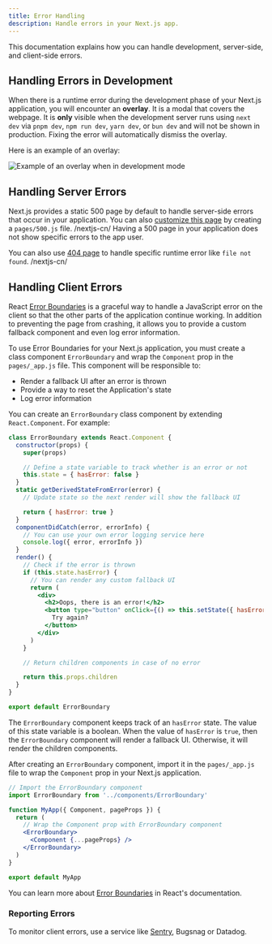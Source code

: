 ```yaml
---
title: Error Handling
description: Handle errors in your Next.js app.
---
```


This documentation explains how you can handle development, server-side, and client-side errors.

## Handling Errors in Development

When there is a runtime error during the development phase of your Next.js application, you will encounter an **overlay**. It is a modal that covers the webpage. It is **only** visible when the development server runs using `next dev` via `pnpm dev`, `npm run dev`, `yarn dev`, or `bun dev` and will not be shown in production. Fixing the error will automatically dismiss the overlay.

Here is an example of an overlay:

![Example of an overlay when in development mode](https://assets.vercel.com/image/upload/v1645118290/docs-assets/static/docs/error-handling/overlay.png)

## Handling Server Errors

Next.js provides a static 500 page by default to handle server-side errors that occur in your application. You can also [customize this page](/nextjs-cn/pages/building-your-application/routing/custom-error#customizing-the-page) by creating a `pages/500.js` file.
/nextjs-cn/
Having a 500 page in your application does not show specific errors to the app user.

You can also use [404 page](/nextjs-cn/pages/building-your-application/routing/custom-error#page) to handle specific runtime error like `file not found`.
/nextjs-cn/

## Handling Client Errors

React [Error Boundaries](https://react.dev/reference/react/Component#catching-rendering-errors-with-an-error-boundary) is a graceful way to handle a JavaScript error on the client so that the other parts of the application continue working. In addition to preventing the page from crashing, it allows you to provide a custom fallback component and even log error information.

To use Error Boundaries for your Next.js application, you must create a class component `ErrorBoundary` and wrap the `Component` prop in the `pages/_app.js` file. This component will be responsible to:

- Render a fallback UI after an error is thrown
- Provide a way to reset the Application's state
- Log error information

You can create an `ErrorBoundary` class component by extending `React.Component`. For example:

```jsx
class ErrorBoundary extends React.Component {
  constructor(props) {
    super(props)

    // Define a state variable to track whether is an error or not
    this.state = { hasError: false }
  }
  static getDerivedStateFromError(error) {
    // Update state so the next render will show the fallback UI

    return { hasError: true }
  }
  componentDidCatch(error, errorInfo) {
    // You can use your own error logging service here
    console.log({ error, errorInfo })
  }
  render() {
    // Check if the error is thrown
    if (this.state.hasError) {
      // You can render any custom fallback UI
      return (
        <div>
          <h2>Oops, there is an error!</h2>
          <button type="button" onClick={() => this.setState({ hasError: false })}>
            Try again?
          </button>
        </div>
      )
    }

    // Return children components in case of no error

    return this.props.children
  }
}

export default ErrorBoundary
```

The `ErrorBoundary` component keeps track of an `hasError` state. The value of this state variable is a boolean. When the value of `hasError` is `true`, then the `ErrorBoundary` component will render a fallback UI. Otherwise, it will render the children components.

After creating an `ErrorBoundary` component, import it in the `pages/_app.js` file to wrap the `Component` prop in your Next.js application.

```jsx
// Import the ErrorBoundary component
import ErrorBoundary from '../components/ErrorBoundary'

function MyApp({ Component, pageProps }) {
  return (
    // Wrap the Component prop with ErrorBoundary component
    <ErrorBoundary>
      <Component {...pageProps} />
    </ErrorBoundary>
  )
}

export default MyApp
```

You can learn more about [Error Boundaries](https://react.dev/reference/react/Component#catching-rendering-errors-with-an-error-boundary) in React's documentation.

### Reporting Errors

To monitor client errors, use a service like [Sentry](https://github.com/vercel/next.js/tree/canary/examples/with-sentry), Bugsnag or Datadog.
